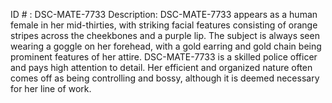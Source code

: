 ID # : DSC-MATE-7733
Description: DSC-MATE-7733 appears as a human female in her mid-thirties, with striking facial features consisting of orange stripes across the cheekbones and a purple lip. The subject is always seen wearing a goggle on her forehead, with a gold earring and gold chain being prominent features of her attire. DSC-MATE-7733 is a skilled police officer and pays high attention to detail. Her efficient and organized nature often comes off as being controlling and bossy, although it is deemed necessary for her line of work.